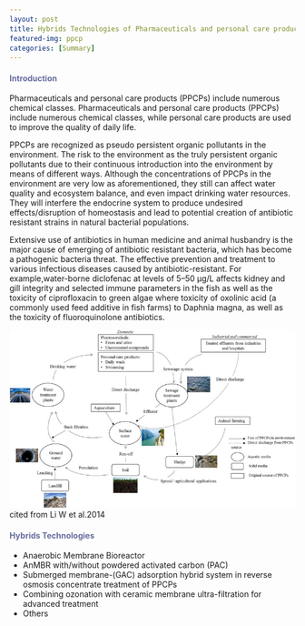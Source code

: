 ```yaml
---
layout: post
title: Hybrids Technologies of Pharmaceuticals and personal care products removal
featured-img: ppcp
categories: [Summary]
---
```

#### <font color="#676C9D">Introduction </font>

Pharmaceuticals and personal care products (PPCPs) include numerous chemical classes. Pharmaceuticals and personal care products (PPCPs) include numerous chemical classes, while personal care products are used to improve the quality of daily life.

PPCPs are recognized as pseudo persistent organic pollutants in the environment.
The risk to the environment as the truly persistent organic pollutants due to their continuous introduction
into the environment by means of different ways. Although the concentrations of PPCPs in the environment are very low as aforementioned, they still can affect water quality and ecosystem balance, and even impact drinking water resources.
They will interfere the endocrine system to produce undesired effects/disruption of homeostasis and lead to potential creation of antibiotic resistant strains in natural bacterial populations.

Extensive use of antibiotics in human medicine and animal husbandry is the major cause of emerging of antibiotic resistant bacteria, which has become a pathogenic bacteria threat. The effective prevention and treatment to various infectious diseases caused by antibiotic-resistant.
For example,water-borne diclofenac at levels of 5–50 μg/L affects kidney and gill integrity and selected immune parameters in the fish as well as the toxicity of ciprofloxacin to green algae where toxicity of oxolinic acid (a commonly used feed additive in fish farms) to Daphnia magna, as well as the toxicity of fluoroquinolone antibiotics.

![ppcp1](/assets/img/posts/ppcp1.jpg) <br /> cited from Li W et al.2014

#### <font color="#676C9D">Hybrids Technologies </font>

- Anaerobic Membrane Bioreactor
- AnMBR with/without powdered activated carbon (PAC)
- Submerged membrane-(GAC) adsorption hybrid system in reverse osmosis concentrate treatment of PPCPs
- Combining ozonation with ceramic membrane ultra-filtration for advanced treatment
- Others
